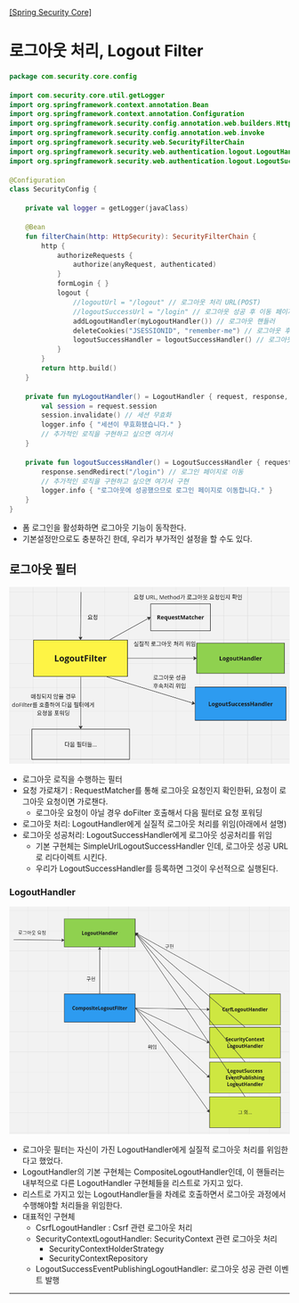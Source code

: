 <nav>
    <a href="../#api-filter" target="_blank">[Spring Security Core]</a>
</nav>

# 로그아웃 처리, Logout Filter
```kotlin
package com.security.core.config

import com.security.core.util.getLogger
import org.springframework.context.annotation.Bean
import org.springframework.context.annotation.Configuration
import org.springframework.security.config.annotation.web.builders.HttpSecurity
import org.springframework.security.config.annotation.web.invoke
import org.springframework.security.web.SecurityFilterChain
import org.springframework.security.web.authentication.logout.LogoutHandler
import org.springframework.security.web.authentication.logout.LogoutSuccessHandler

@Configuration
class SecurityConfig {

    private val logger = getLogger(javaClass)

    @Bean
    fun filterChain(http: HttpSecurity): SecurityFilterChain {
        http {
            authorizeRequests {
                authorize(anyRequest, authenticated)
            }
            formLogin { }
            logout {
                //logoutUrl = "/logout" // 로그아웃 처리 URL(POST)
                //logoutSuccessUrl = "/login" // 로그아웃 성공 후 이동 페이지(successHandler 설정을 안 하면 이쪽으로 리다이렉트 되도록 함)
                addLogoutHandler(myLogoutHandler()) // 로그아웃 핸들러
                deleteCookies("JSESSIONID", "remember-me") // 로그아웃 후 쿠키 삭제
                logoutSuccessHandler = logoutSuccessHandler() // 로그아웃 성공 후 핸들러
            }
        }
        return http.build()
    }

    private fun myLogoutHandler() = LogoutHandler { request, response, authentication ->
        val session = request.session
        session.invalidate() // 세션 무효화
        logger.info { "세션이 무효화됐습니다." }
        // 추가적인 로직을 구현하고 싶으면 여기서
    }

    private fun logoutSuccessHandler() = LogoutSuccessHandler { request, response, authentication ->
        response.sendRedirect("/login") // 로그인 페이지로 이동
        // 추가적인 로직을 구현하고 싶으면 여기서 구현
        logger.info { "로그아웃에 성공했으므로 로그인 페이지로 이동합니다." }
    }
}
```
- 폼 로그인을 활성화하면 로그아웃 기능이 동작한다.
- 기본설정만으로도 충분하긴 한데, 우리가 부가적인 설정을 할 수도 있다.


## 로그아웃 필터
![logout-filter](/imgs/logout-filter.png)

- 로그아웃 로직을 수행하는 필터
- 요청 가로채기 : RequestMatcher를 통해 로그아웃 요청인지 확인한뒤, 요청이 로그아웃 요청이면 가로챈다.
  - 로그아웃 요청이 아닐 경우 doFilter 호출해서 다음 필터로 요청 포워딩
- 로그아웃 처리: LogoutHandler에게 실질적 로그아웃 처리를 위임(아래에서 설명)
- 로그아웃 성공처리: LogoutSuccessHandler에게 로그아웃 성공처리를 위임
  - 기본 구현체는 SimpleUrlLogoutSuccessHandler 인데, 로그아웃 성공 URL로 리다이렉트 시킨다.
  - 우리가 LogoutSuccessHandler를 등록하면 그것이 우선적으로 실행된다.

### LogoutHandler

![img.png](/imgs/logout-handler.png)

- 로그아웃 필터는 자신이 가진 LogoutHandler에게 실질적 로그아웃 처리를 위임한다고 했었다.
- LogoutHandler의 기본 구현체는 CompositeLogoutHandler인데, 이 핸들러는 내부적으로 다른 LogoutHandler 구현체들을 리스트로 가지고 있다.
- 리스트로 가지고 있는 LogoutHandler들을 차례로 호출하면서 로그아웃 과정에서 수행해야할 처리들을 위임한다.
- 대표적인 구현체
  - CsrfLogoutHandler : Csrf 관련 로그아웃 처리
  - SecurityContextLogoutHandler: SecurityContext 관련 로그아웃 처리
    - SecurityContextHolderStrategy
    - SecurityContextRepository
  - LogoutSuccessEventPublishingLogoutHandler: 로그아웃 성공 관련 이벤트 발행

---
